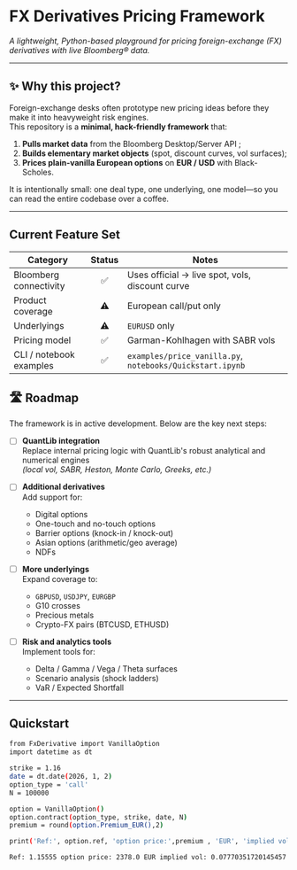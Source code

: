 # FX Derivatives Pricing Framework

*A lightweight, Python-based playground for pricing foreign-exchange (FX) derivatives with live Bloomberg® data.*

---

## ✨ Why this project?

Foreign-exchange desks often prototype new pricing ideas before they make it into heavyweight risk engines.  
This repository is a **minimal, hack-friendly framework** that:

1. **Pulls market data** from the Bloomberg Desktop/Server API ;
2. **Builds elementary market objects** (spot, discount curves, vol surfaces);  
3. **Prices plain-vanilla European options** on **EUR / USD** with Black-Scholes.

It is intentionally small: one deal type, one underlying, one model—so you can read the entire codebase over a coffee.

---

## Current Feature Set

| Category                 | Status | Notes                                                    |
|--------------------------|:------:|----------------------------------------------------------|
| Bloomberg connectivity   | ✅     | Uses official  → live spot, vols, discount curve |
| Product coverage         | ⚠️     | European call/put only                                   |
| Underlyings              | ⚠️     | `EURUSD` only                                            |
| Pricing model            | ✅     | Garman-Kohlhagen with SABR vols                       |
| CLI / notebook examples  | ✅     | `examples/price_vanilla.py`, `notebooks/Quickstart.ipynb`|

## 🛣️ Roadmap

The framework is in active development. Below are the key next steps:

- [ ] **QuantLib integration**  
  Replace internal pricing logic with QuantLib's robust analytical and numerical engines  
  _(local vol, SABR, Heston, Monte Carlo, Greeks, etc.)_

- [ ] **Additional derivatives**  
  Add support for:
  - Digital options
  - One-touch and no-touch options
  - Barrier options (knock-in / knock-out)
  - Asian options (arithmetic/geo average)
  - NDFs

- [ ] **More underlyings**  
  Expand coverage to:
  - `GBPUSD`, `USDJPY`, `EURGBP`
  - G10 crosses
  - Precious metals
  - Crypto-FX pairs (BTCUSD, ETHUSD)

- [ ] **Risk and analytics tools**  
  Implement tools for:
  - Delta / Gamma / Vega / Theta surfaces
  - Scenario analysis (shock ladders)
  - VaR / Expected Shortfall


---

## Quickstart

```bash
from FxDerivative import VanillaOption
import datetime as dt

strike = 1.16
date = dt.date(2026, 1, 2)
option_type = 'call'
N = 100000

option = VanillaOption()
option.contract(option_type, strike, date, N)
premium = round(option.Premium_EUR(),2)

print('Ref:', option.ref, 'option price:',premium , 'EUR', 'implied vol:', option.sigma)

Ref: 1.15555 option price: 2378.0 EUR implied vol: 0.07770351720145457
